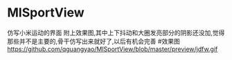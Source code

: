 # MISportView
仿写小米运动的界面
附上效果图,其中上下抖动和大圈发亮部分的阴影还没加,觉得那些并不是主要的,骨干仿写出来就好了,以后有机会完善
#效果图
https://github.com/qguangyao/MISportView/blob/master/preview/jdfw.gif
